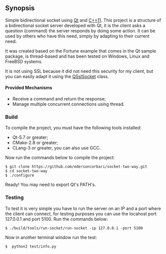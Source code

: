 ## Synopsis

Simple bidirectional socket using [Qt](https://www.qt.io/) and [C++11](https://isocpp.org/wiki/faq/cpp11). This project is 
a structure of a bidirectional socket server developed with Qt, it is the client asks a question (command) the server 
responds by doing some action. It can be used by others who have this need, simply by adapting to their current need.

It was created based on the Fortune example that comes in the Qt sample package, is thread-based and has 
been tested on Windows, Linux and FreeBSD systems.

It is not using SSL because it did not need this security for my client, but you can easily adapt it 
using the [QSslSocket](http://doc.qt.io/qt-5/qsslsocket.html) class.


#### Provided Mechanisms ####

 * Receive a command and return the response;
 * Manage multiple concurrent connections using thread.
 
 ### Build ###
 
To compile the project, you must have the following tools installed:

* Qt-5.7 or greater;
* CMake-2.8 or greater;
* CLang-3 or greater, you can also use GCC.

Now run the commands below to compile the project:

```shell
$ git clone https://github.com/edersoncorbari/socket-two-way.git
$ cd socket-two-way
$ ./configure
```

Ready! You may need to export Qt's PATH's.

 ### Testing ###
 
 To test it is very simple you have to run the server on an IP and a port where the client can connect, 
 for testing purposes you can use the locahost port 127.0.0.1 and port 5100. Run the commands below:
 
```shell
$ ./build/tools/run-socket/run-socket -ip 127.0.0.1 -port 5100
```

Now in another terminal window run the test:

```shell
$  python2 test/info.py
```
